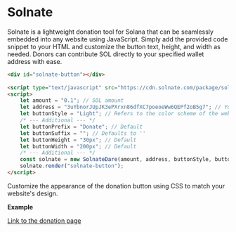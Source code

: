 # Solnate
Solnate is a lightweight donation tool for Solana that can be seamlessly embedded into any website using JavaScript. Simply add the provided code snippet to your HTML and customize the button text, height, and width as needed. 
Donors can contribute SOL directly to your specified wallet address with ease.

```html
<div id="solnate-button"></div>
    
<script type="text/javascript" src="https://cdn.solnate.com/package/solnate/master/js/solnate.min.js"></script>
<script>
    let amount = "0.1"; // SOL amount
    let address = "3uYbnorJUpJK3ePXrxn86dfXC7poeoeWw6QEPf2oB5g7"; // Your SOL wallet address
    let buttonStyle = "Light"; // Refers to the color scheme of the website (Light = Dark button)
    /* --- Additional --- */
    let buttonPrefix = "Donate"; // Default
    let buttonSuffix = ""; // Defaults to ''
    let buttonHeight = "30px"; // Default
    let buttonWidth = "200px"; // Default
    /* --- Additional --- */
    const solnate = new SolnateDare(amount, address, buttonStyle, buttonPrefix, buttonSuffix, buttonHeight, buttonWidth);
    solnate.render("solnate-button");
</script>
```

Customize the appearance of the donation button using CSS to match your website's design.

**Example**

[Link to the donation page](https://solnate.com/dare?w=3UrCwB5uJpXxX7W6o50YrJPnfpeQ2g.boKe8dooEf70n36eP$)
